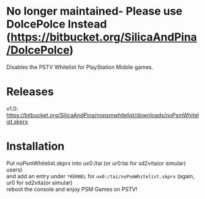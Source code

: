 # No longer maintained- Please use DolcePolce Instead (https://bitbucket.org/SilicaAndPina/DolcePolce)


Disables the PSTV Whitelist for PlayStation Mobile games.  

# Releases  
v1.0: https://bitbucket.org/SilicaAndPina/nopsmwhitelist/downloads/noPsmWhitelist.skprx  
  
# Installation  
Put noPsmWhitelist.skprx into ux0:/tai (or ur0:tai for sd2vita(or simular) users)  
and add an entry under `*KERNEL` for `ux0:/tai/noPsmWhitelist.skprx` (again, ur0 for sd2vita(or simular)  
reboot the console and enjoy PSM Games on PSTV!  